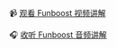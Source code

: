 
📹 [观看 Funboost 视频讲解](https://gitee.io/风/funboost_docs/player.html)

🎧 [收听 Funboost 音频讲解](https://gitee.io/风/funboost_docs/player.html)